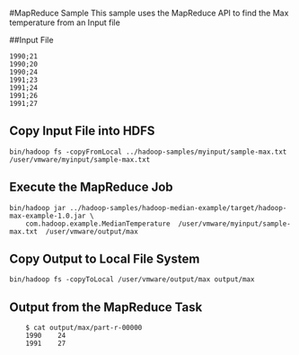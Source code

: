 #MapReduce Sample
This sample uses the MapReduce API to find the Max temperature from an Input file

##Input File
	
	1990;21
	1990;20
	1990;24
	1991;23
	1991;24
	1991;26
	1991;27	

## Copy Input File into HDFS
	
	bin/hadoop fs -copyFromLocal ../hadoop-samples/myinput/sample-max.txt /user/vmware/myinput/sample-max.txt

## Execute the MapReduce Job
	
	bin/hadoop jar ../hadoop-samples/hadoop-median-example/target/hadoop-max-example-1.0.jar \
  		com.hadoop.example.MedianTemperature  /user/vmware/myinput/sample-max.txt  /user/vmware/output/max 
  
## Copy Output to Local File System  

	bin/hadoop fs -copyToLocal /user/vmware/output/max output/max
	
	
## Output from the MapReduce Task
   
        $ cat output/max/part-r-00000 
        1990	24
        1991	27
   
   
  
